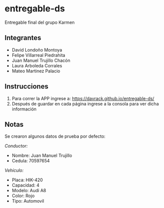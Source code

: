 # entregable-ds
Entregable final del grupo Karmen

## Integrantes

* David Londoño Montoya
* Felipe Villarreal Piedrahita
* Juan Manuel Trujillo Chacón
* Laura Arboleda Corrales
* Mateo Martinez Palacio

## Instrucciones

1. Para correr la APP ingrese a: https://davrack.github.io/entregable-ds/
2. Después de guardar en cada página ingrese a la consola para ver dicha información

## Notas
Se crearon algunos datos de prueba por defecto:

*Conductor:*
  - Nombre: Juan Manuel Trujillo
  - Cedula: 70597654

*Vehículo:*
  - Placa: HIK-420
  - Capacidad: 4
  - Modelo: Audi A8
  - Color: Rojo
  - Tipo: Automovil
